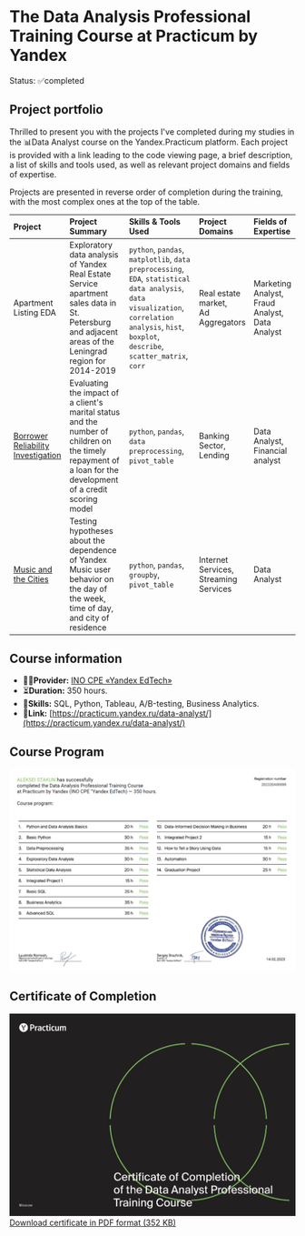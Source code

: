 # The Data Analysis Professional Training Course at Practicum by Yandex
Status: ✅completed
## Project portfolio
Thrilled to present you with the projects I've completed during my studies in the 📊Data Analyst course on the Yandex.Practicum platform. Each project is provided with a link leading to the code viewing page, a brief description, a list of skills and tools used, as well as relevant project domains and fields of expertise.

Projects are presented in reverse order of completion during the training, with the most complex ones at the top of the table.

|Project|Project Summary|Skills & Tools Used|Project Domains|Fields of Expertise|
|:-|:-|:-|:-|:-|
|Apartment Listing EDA|Exploratory data analysis of Yandex Real Estate Service apartment sales data in St. Petersburg and adjacent areas of the Leningrad region for 2014-2019|`python`, `pandas`, `matplotlib`, `data preprocessing`, `EDA`, `statistical data analysis`, `data visualization`, `correlation analysis`, `hist`, `boxplot`, `describe`, `scatter_matrix`, `corr`|Real estate market,<br/>Ad Aggregators|Marketing Analyst,<br/>Fraud Analyst,<br/>Data Analyst|
|[Borrower Reliability Investigation](https://github.com/stakun/y_practicum_da_eng/blob/main/02_bank_eng.ipynb)|Evaluating the impact of a client's marital status and the number of children on the timely repayment of a loan for the development of a credit scoring model|`python`, `pandas`, `data preprocessing`, `pivot_table`|Banking Sector,<br/>Lending|Data Analyst,<br/>Financial analyst|
|[Music and the Cities](https://github.com/stakun/y_practicum_da_eng/blob/main/01_music_eng.ipynb)|Testing hypotheses about the dependence of Yandex Music user behavior on the day of the week, time of day, and city of residence|`python`, `pandas`, `groupby`,  `pivot_table`|Internet Services,<br/>Streaming Services|Data Analyst|

## Course information
 - 🧑‍🏫**Provider:** [INO СPE «Yandex EdTech»](https://yandex.ru/edtech/documents)
 - ⏳**Duration:** 350 hours.
 - 🧰**Skills:** SQL, Python, Tableau, А/В-testing, Business Analytics.
 - 🔗**Link:** [https://practicum.yandex.ru/data-analyst/](https://practicum.yandex.ru/data-analyst/)
## Course Program
![Data Analyst — program](/certificate/20232DA00088_eng_2p.png)
## Certificate of Completion
![Data Analyst — certificate](/certificate/20232DA00088_eng_1p.png)
 [Download certificate in PDF format (352 KB)](/certificate/20232DA00088_rus.pdf)
